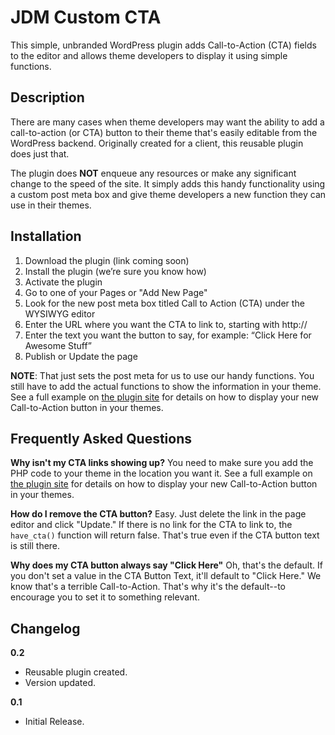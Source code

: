 # JDM Custom CTA
This simple, unbranded WordPress plugin adds Call-to-Action (CTA) fields to the editor and allows theme developers to display it using simple functions.

## Description
There are many cases when theme developers may want the ability to add a call-to-action (or CTA) button to their theme that's easily editable from the WordPress backend. Originally created for a client, this reusable plugin does just that.

The plugin does **NOT** enqueue any resources or make any significant change to the speed of the site. It simply adds this handy functionality using a custom post meta box and give theme developers a new function they can use in their themes.

## Installation
1. Download the plugin (link coming soon)
2. Install the plugin (we’re sure you know how)
3. Activate the plugin
4. Go to one of your Pages or "Add New Page"
5. Look for the new post meta box titled Call to Action (CTA) under the WYSIWYG editor
6. Enter the URL where you want the CTA to link to, starting with http://
7. Enter the text you want the button to say, for example: “Click Here for Awesome Stuff”
8. Publish or Update the page

**NOTE**: That just sets the post meta for us to use our handy functions.  You still have to add the actual functions to show the information in your theme.  See a full example on [the plugin site](http://labs.jdmdigital.co/code/jdm-custom-cta/ "JDM Labs") for details on how to display your new Call-to-Action button in your themes.

## Frequently Asked Questions

**Why isn't my CTA links showing up?**
You need to make sure you add the PHP code to your theme in the location you want it.  See a full example on [the plugin site](http://labs.jdmdigital.co/code/jdm-custom-cta/ "JDM Labs") for details on how to display your new Call-to-Action button in your themes.

**How do I remove the CTA button?**
Easy.  Just delete the link in the page editor and click "Update."  If there is no link for the CTA to link to, the `have_cta()` function will return false.  That's true even if the CTA button text is still there.

**Why does my CTA button always say "Click Here"**
Oh, that's the default.  If you don't set a value in the CTA Button Text, it'll default to "Click Here."  We know that's a terrible Call-to-Action.  That's why it's the default--to encourage you to set it to something relevant.

## Changelog

**0.2**
* Reusable plugin created.
* Version updated.

**0.1**
* Initial Release.
